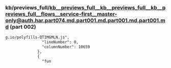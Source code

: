 ### kb/previews_full/kb__previews_full__kb__previews_full__kb__previews_full__flows__service-first__master-only@auth.har.part074.md.part001.md.part001.md.part001.md (part 002)

```md
g.io/polyfills-QTIMGMLN.js",
                "lineNumber": 0,
                "columnNumber": 10659
              },
              {
                "fun
```

```
